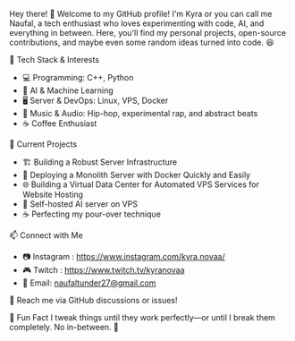 Hey there! 👋
Welcome to my GitHub profile! I'm Kyra or you can call me Naufal, a tech enthusiast who loves experimenting with code, AI, and everything in between. 
Here, you'll find my personal projects, open-source contributions, and maybe even some random ideas turned into code. 😆

🔧 Tech Stack & Interests
- 💻 Programming: C++, Python
- 🧠 AI & Machine Learning
- 🖥 Server & DevOps: Linux, VPS, Docker
- 🎵 Music & Audio: Hip-hop, experimental rap, and abstract beats 
- ☕ Coffee Enthusiast

📌 Current Projects
- 🏗️ Building a Robust Server Infrastructure
- 🏢 Deploying a Monolith Server with Docker Quickly and Easily
- 🌐 Building a Virtual Data Center for Automated VPS Services for Website Hosting
- 🚀 Self-hosted AI server on VPS
- ☕ Perfecting my pour-over technique

📫 Connect with Me
- 📷 Instagram : https://www.instagram.com/kyra.novaa/
- 🎮 Twitch : https://www.twitch.tv/kyranovaa
- 📧 Email: naufaltunder27@gmail.com

📩 Reach me via GitHub discussions or issues!

🎯 Fun Fact
I tweak things until they work perfectly—or until I break them completely. No in-between. 😤
<!---
KyraNova/KyraNova is a ✨ special ✨ repository because its `README.md` (this file) appears on your GitHub profile.
You can click the Preview link to take a look at your changes.
--->
